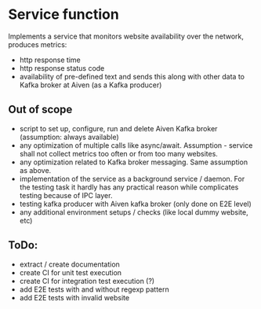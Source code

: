 # Service function
Implements a service that monitors website availability over the network, produces metrics:
- http response time
- http response status code
- availability of pre-defined text
and sends this along with other data to Kafka broker at Aiven (as a Kafka producer)

## Out of scope
- script to set up, configure, run and delete Aiven Kafka broker (assumption: always available)
- any optimization of multiple calls like async/await. Assumption - service shall
not collect metrics too often or from too many websites.
- any optimization related to Kafka broker messaging. Same assumption as above.
- implementation of the service as a background service / daemon. For the testing task
it hardly has any practical reason while complicates testing because of IPC layer.
- testing kafka producer with Aiven kafka broker (only done on E2E level)
- any additional environment setups / checks (like local dummy website, etc)

## ToDo:
- extract / create documentation
- create CI for unit test execution
- create CI for integration test execution (?)
- add E2E tests with and without regexp pattern
- add E2E tests with invalid website
